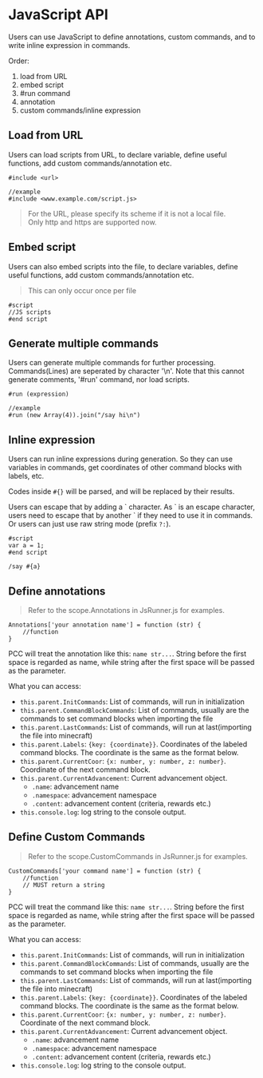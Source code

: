 # JavaScript API
Users can use JavaScript to define annotations, custom commands, and to write inline expression in commands.

Order:
1. load from URL
2. embed script
3. #run command
4. annotation
5. custom commands/inline expression

## Load from URL
Users can load scripts from URL, to declare variable, define useful functions, add custom commands/annotation etc.
```
#include <url>

//example
#include <www.example.com/script.js>
```

> For the URL, please specify its scheme if it is not a local file.  
> Only http and https are supported now.

## Embed script
Users can also embed scripts into the file, to declare variables, define useful functions, add custom commands/annotation etc.

> This can only occur once per file

```
#script
//JS scripts
#end script
```

## Generate multiple commands
Users can generate multiple commands for further processing. Commands(Lines) are seperated by character '\\n'. Note that this cannot generate comments, '#run' command, nor load scripts.
```
#run (expression)

//example
#run (new Array(4)).join("/say hi\n")
```

## Inline expression
Users can run inline expressions during generation. So they can use variables in commands, get coordinates of other command blocks with labels, etc.

Codes inside `#{}` will be parsed, and will be replaced by their results.

Users can escape that by adding a \` character. As \` is an escape character, users need to escape that by another \` if they need to use it in commands. Or users can just use raw string mode (prefix `?:`).

```
#script
var a = 1;
#end script

/say #{a}
```


## Define annotations
> Refer to the scope.Annotations in JsRunner.js for examples.

```
Annotations['your annotation name'] = function (str) {
    //function
}
```

PCC will treat the annotation like this: `name str...`. String before the first space is regarded as name, while string after the first space will be passed as the parameter.

What you can access:
+ `this.parent.InitCommands`: List of commands, will run in initialization
+ `this.parent.CommandBlockCommands`: List of commands, usually are the commands to set command blocks when importing the file
+ `this.parent.LastCommands`: List of commands, will run at last(importing the file into minecraft)
+ `this.parent.Labels`: `{key: {coordinate}}`. Coordinates of the labeled command blocks. The coordinate is the same as the format below.
+ `this.parent.CurrentCoor`: `{x: number, y: number, z: number}`. Coordinate of the next command block.
+ `this.parent.CurrentAdvancement`: Current advancement object.
    + `.name`: advancement name
    + `.namespace`: advancement namespace
    + `.content`: advancement content (criteria, rewards etc.)
+ `this.console.log`: log string to the console output.

## Define Custom Commands
> Refer to the scope.CustomCommands in JsRunner.js for examples.

```
CustomCommands['your command name'] = function (str) {
    //function
    // MUST return a string
}
```

PCC will treat the command like this: `name str...`. String before the first space is regarded as name, while string after the first space will be passed as the parameter.

What you can access:
+ `this.parent.InitCommands`: List of commands, will run in initialization
+ `this.parent.CommandBlockCommands`: List of commands, usually are the commands to set command blocks when importing the file
+ `this.parent.LastCommands`: List of commands, will run at last(importing the file into minecraft)
+ `this.parent.Labels`: `{key: {coordinate}}`. Coordinates of the labeled command blocks. The coordinate is the same as the format below.
+ `this.parent.CurrentCoor`: `{x: number, y: number, z: number}`. Coordinate of the next command block.
+ `this.parent.CurrentAdvancement`: Current advancement object.
    + `.name`: advancement name
    + `.namespace`: advancement namespace
    + `.content`: advancement content (criteria, rewards etc.)
+ `this.console.log`: log string to the console output.
